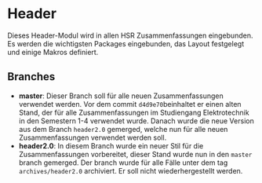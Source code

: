 # Header

Dieses Header-Modul wird in allen HSR Zusammenfassungen eingebunden. Es werden die wichtigsten Packages eingebunden, 
das Layout festgelegt und einige Makros definiert.

## Branches
* **master**: Dieser Branch soll für alle neuen Zusammenfassungen verwendet werden. Vor dem commit `d4d9e70`beinhaltet er einen alten Stand, der für alle Zusammenfassungen im Studiengang Elektrotechnik in den Semestern 1-4 verwendet wurde. Danach wurde die neue Version aus dem Branch `header2.0` gemerged, welche nun für alle neuen Zusammenfassungen verwendet werden soll. 
* **header2.0**: In diesem Branch wurde ein neuer Stil für die Zusammenfassungen vorbereitet, dieser Stand wurde nun in den `master` branch gemerged.
Der branch wurde für alle Fälle unter dem tag `archives/header2.0` archiviert. Er soll nicht wiederhergestellt werden. 
